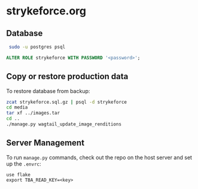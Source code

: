 # strykeforce.org

## Database

```sh
 sudo -u postgres psql
```

```sql
ALTER ROLE strykeforce WITH PASSWORD '<password>';
```

## Copy or restore production data

To restore database from backup:

```sh
zcat strykeforce.sql.gz | psql -d strykeforce
cd media
tar xf ../images.tar
cd ..
./manage.py wagtail_update_image_renditions
```
## Server Management

To run `manage.py` commands, check out the repo on the host server and set up the `.envrc`:

```
use flake
export TBA_READ_KEY=<key>
```
